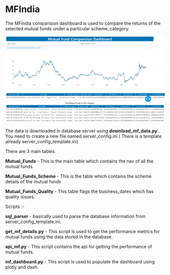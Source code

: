 # MFIndia

The MFIndia comparision dashboard is used to compare the returns of the selected mutual funds under a particular scheme_category.

![alt text](https://github.com/SarveshShetty19/MFIndia/blob/050f84a519ef1d04ad38c37ce5ad8ff58ba97e8a/Web%20capture_13-9-2021_23111_127.0.0.1.jpeg)

The data is downloaded in  database server using **download_mf_data.py** .
You need to create a new file named server_config.ini ( There is a template already server_config_template.ini)

There are 3 main tables.

**Mutual_Funds** - This is the main table which contains the nav of all the mutual funds

**Mutual_Funds_Scheme** - This is the table which contains the scheme details of the mutual funds

**Mutual_Funds_Quality** - This table flags the business_dates which has quality issues.


Scripts :-

**sql_parser** - basically used to parse the database information from server_config_template.ini.

**get_mf_details.py** - This script is used to get the performance metrics for mutual funds using the data stored in the database.

**api_mf.py** - This script contains the api for getting the performance of mutual funds.

**mf_dashboard.py** - This script is used to populate the dashboard using plotly and dash.





